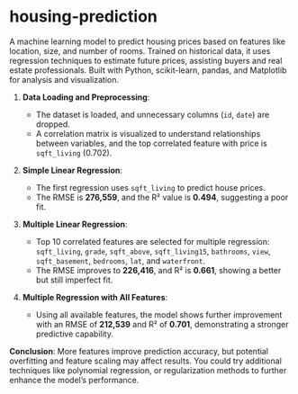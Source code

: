 # housing-prediction
A machine learning model to predict housing prices based on features like location, size, and number of rooms. Trained on historical data, it uses regression techniques to estimate future prices, assisting buyers and real estate professionals. Built with Python, scikit-learn, pandas, and Matplotlib for analysis and visualization.

1. **Data Loading and Preprocessing**:
   - The dataset is loaded, and unnecessary columns (`id`, `date`) are dropped.
   - A correlation matrix is visualized to understand relationships between variables, and the top correlated feature with price is `sqft_living` (0.702).

2. **Simple Linear Regression**:
   - The first regression uses `sqft_living` to predict house prices. 
   - The RMSE is **276,559**, and the R² value is **0.494**, suggesting a poor fit.

3. **Multiple Linear Regression**:
   - Top 10 correlated features are selected for multiple regression: `sqft_living`, `grade`, `sqft_above`, `sqft_living15`, `bathrooms`, `view`, `sqft_basement`, `bedrooms`, `lat`, and `waterfront`.
   - The RMSE improves to **226,416**, and R² is **0.661**, showing a better but still imperfect fit.

4. **Multiple Regression with All Features**:
   - Using all available features, the model shows further improvement with an RMSE of **212,539** and R² of **0.701**, demonstrating a stronger predictive capability.

**Conclusion**: More features improve prediction accuracy, but potential overfitting and feature scaling may affect results. You could try additional techniques like polynomial regression, or regularization methods to further enhance the model’s performance.
